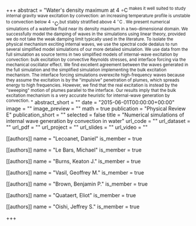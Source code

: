 +++
abstract = "Water's density maximum at 4 ∘C<SUP> makes it well suited to study internal gravity wave excitation by convection: an increasing temperature profile is unstable to convection below 4 ∘</SUP>C<SUP>,but stably stratified above 4 <SUP>∘</SUP>C . We present numerical simulations of a waterlike fluid near its density maximum in a two-dimensional domain. We successfully model the damping of waves in the simulations using linear theory, provided we do not take the weak damping limit typically used in the literature. To isolate the physical mechanism exciting internal waves, we use the spectral code dedalus to run several simplified model simulations of our more detailed simulation. We use data from the full simulation as source terms in two simplified models of internal-wave excitation by convection: bulk excitation by convective Reynolds stresses, and interface forcing via the mechanical oscillator effect. We find excellent agreement between the waves generated in the full simulation and the simplified simulation implementing the bulk excitation mechanism. The interface forcing simulations overexcite high-frequency waves because they assume the excitation is by the \"impulsive\" penetration of plumes, which spreads energy to high frequencies. However, we find that the real excitation is instead by the \"sweeping\" motion of plumes parallel to the interface. Our results imply that the bulk excitation mechanism is a very accurate heuristic for internal-wave generation by convection. </SUP>"
abstract_short = ""
date = "2015-06-01T00:00:00+00:00"
image = ""
image_preview = ""
math = true
publication = "Physical Review E"
publication_short = ""
selected = false
title = "Numerical simulations of internal wave generation by convection in water"
url_code = ""
url_dataset = ""
url_pdf = ""
url_project = ""
url_slides = ""
url_video = ""



[[authors]]
    name = "Lecoanet, Daniel"
    is_member = true


[[authors]]
    name = "Le Bars, Michael"
    is_member = true


[[authors]]
    name = "Burns, Keaton J."
    is_member = true


[[authors]]
    name = "Vasil, Geoffrey M."
    is_member = true


[[authors]]
    name = "Brown, Benjamin P."
    is_member = true


[[authors]]
    name = "Quataert, Eliot"
    is_member = true


[[authors]]
    name = "Oishi, Jeffrey S."
    is_member = true

+++
 